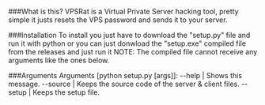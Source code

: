 ###What is this?
VPSRat is a Virtual Private Server hacking tool,
pretty simple it justs resets the VPS password and sends it to your server.

###Installation
To install you just have to download the "setup.py" file and run it with python or you can just donwload the "setup.exe" compiled file from the releases and just run it
NOTE: The compiled file cannot receive any arguments like the ones below.

###Arguments
Arguments [python setup.py [args]]:
--help | Shows this message.
--source | Keeps the source code of the server & client files.
--setup | Keeps the setup file.

